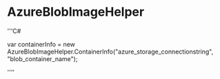 # AzureBlobImageHelper

'''C#

var containerInfo = new AzureBlobImageHelper.ContainerInfo("azure_storage_connectionstring", "blob_container_name");


''''
